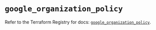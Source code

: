 # `google_organization_policy`

Refer to the Terraform Registry for docs: [`google_organization_policy`](https://registry.terraform.io/providers/hashicorp/google/6.20.0/docs/resources/organization_policy).

